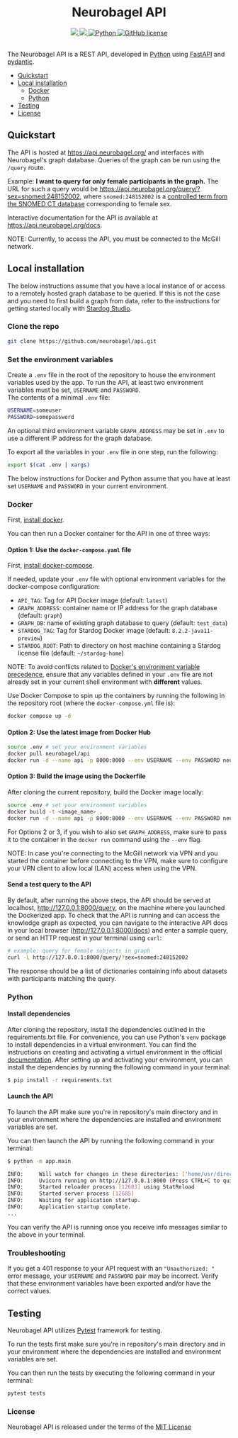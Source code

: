 <div align="center">

# Neurobagel API
    
<div>
    <a href="https://github.com/neurobagel/api/actions/workflows/test.yaml">
        <img src="https://img.shields.io/github/actions/workflow/status/neurobagel/api/test.yaml?color=BDB76B&label=test&style=flat-square">
    </a>
    <a href="https://coveralls.io/github/neurobagel/api">
        <img src="https://img.shields.io/coverallsCoverage/github/neurobagel/api?style=flat-square&color=8FBC8F">
    </a>
    <a href="https://www.python.org/">
        <img src="https://img.shields.io/badge/python-3.10-4682B4?style=flat-square" alt="Python">
    </a>
    <a href="LICENSE">
        <img src="https://img.shields.io/github/license/neurobagel/api?color=CD5C5C&style=flat-square" alt="GitHub license">
    </a>
</div>
<br>
</div>

The Neurobagel API is a REST API, developed in [Python](https://www.python.org/) using [FastAPI](https://fastapi.tiangolo.com/) and [pydantic](https://docs.pydantic.dev/).

- [Quickstart](#quickstart)
- [Local installation](#local-installation)
    - [Docker](#docker)
    - [Python](#python)
- [Testing](#testing)
- [License](#license)


## Quickstart
The API is hosted at https://api.neurobagel.org/ and interfaces with Neurobagel's graph database. Queries of the graph can be run using the `/query` route.

Example: **I want to query for only female participants in the graph.** The URL for such a query would be https://api.neurobagel.org/query/?sex=snomed:248152002, where `snomed:248152002` is a [controlled term from the SNOMED CT database](http://purl.bioontology.org/ontology/SNOMEDCT/248152002) corresponding to female sex.

Interactive documentation for the API is available at https://api.neurobagel.org/docs.

NOTE: Currently, to access the API, you must be connected to the McGill network.

## Local installation
The below instructions assume that you have a local instance of or access to a remotely hosted graph database to be queried. If this is not the case and you need to first build a graph from data, refer to the instructions for getting started locally with [Stardog Studio](https://docs.stardog.com/stardog-applications/dockerized_access#stardog-studio).

### Clone the repo
```bash
git clone https://github.com/neurobagel/api.git
```

### Set the environment variables
Create a `.env` file in the root of the repository to house the environment variables used by the app. To run the API, at least two environment variables must be set, `USERNAME` and `PASSWORD`.  
The contents of a minimal `.env` file:
```bash
USERNAME=someuser
PASSWORD=somepassword
```

An optional third environment variable `GRAPH_ADDRESS` may be set in `.env` to use a different IP address for the graph database.

To export all the variables in your `.env` file in one step, run the following:
```bash
export $(cat .env | xargs)
```

The below instructions for Docker and Python assume that you have at least set `USERNAME` and `PASSWORD` in your current environment.

### Docker
First, [install docker](https://docs.docker.com/get-docker/).

 You can then run a Docker container for the API in one of three ways:
#### Option 1: Use the `docker-compose.yaml` file

First, [install docker-compose](https://docs.docker.com/compose/install/).

If needed, update your `.env` file with optional environment variables for the docker-compose configuration:
- `API_TAG`: Tag for API Docker image (default: `latest`)
- `GRAPH_ADDRESS`: container name or IP address for the graph database (default: `graph`)
- `GRAPH_DB`: name of existing graph database to query (default: `test_data`)
- `STARDOG_TAG`: Tag for Stardog Docker image (default: `8.2.2-java11-preview`)
- `STARDOG_ROOT`: Path to directory on host machine containing a Stardog license file (default: `~/stardog-home`)

NOTE: To avoid conflicts related to [Docker's environment variable precedence](https://docs.docker.com/compose/environment-variables/envvars-precedence/), ensure that any variables defined in your `.env` file are not already set in your current shell environment with **different** values.

Use Docker Compose to spin up the containers by running the following in the repository root (where the `docker-compose.yml` file is):
```bash
docker compose up -d
```

#### Option 2: Use the latest image from Docker Hub
```bash
source .env # set your environment variables 
docker pull neurobagel/api
docker run -d --name api -p 8000:8000 --env USERNAME --env PASSWORD neurobagel/api
```
#### Option 3: Build the image using the Dockerfile
After cloning the current repository, build the Docker image locally:
```bash
source .env # set your environment variables
docker build -t <image_name> .
docker run -d --name api -p 8000:8000 --env USERNAME --env PASSWORD neurobagel/api
```

For Options 2 or 3, if you wish to also set `GRAPH_ADDRESS`, make sure to pass it to the container in the `docker run` command using the `--env` flag.

NOTE: In case you're connecting to the McGill network via VPN and you started the container before connecting to the VPN, make sure to configure your VPN client to allow local (LAN) access when using the VPN.

#### Send a test query to the API
By default, after running the above steps, the API should be served at localhost, http://127.0.0.1:8000/query, on the machine where you launched the Dockerized app. To check that the API is running and can access the knowledge graph as expected, you can navigate to the interactive API docs in your local browser (http://127.0.0.1:8000/docs) and enter a sample query, or send an HTTP request in your terminal using `curl`:
``` bash
# example: query for female subjects in graph
curl -L http://127.0.0.1:8000/query/?sex=snomed:248152002 
```
The response should be a list of dictionaries containing info about datasets with participants matching the query.

### Python
#### Install dependencies

After cloning the repository, install the dependencies outlined in the requirements.txt file. For convenience, you can use Python's `venv` package to install dependencies in a virtual environment. You can find the instructions on creating and activating a virtual environment in the official [documentation](https://docs.python.org/3.10/library/venv.html). After setting up and activating your environment, you can install the dependencies by running the following command in your terminal:

```bash
$ pip install -r requirements.txt
```

#### Launch the API

To launch the API make sure you're in repository's main directory and in your environment where the dependencies are installed and environment variables are set.

You can then launch the API by running the following command in your terminal:

```bash
$ python -m app.main
```

```bash
INFO:     Will watch for changes in these directories: ['home/usr/directory/']
INFO:     Uvicorn running on http://127.0.0.1:8000 (Press CTRL+C to quit)
INFO:     Started reloader process [12683] using StatReload
INFO:     Started server process [12685]
INFO:     Waiting for application startup.
INFO:     Application startup complete.
...
```
You can verify the API is running once you receive info messages similar to the above in your terminal.

### Troubleshooting
If you get a 401 response to your API request with an `"Unauthorized: "` error message, your `USERNAME` and `PASSWORD` pair may be incorrect. Verify that these environment variables have been exported and/or have the correct values.

## Testing

Neurobagel API utilizes [Pytest](https://docs.pytest.org/en/7.2.x/) framework for testing.

To run the tests first make sure you're in repository's main directory and in your environment where the dependencies are installed and environment variables are set.

You can then run the tests by executing the following command in your terminal:

```bash
pytest tests
```

### License

Neurobagel API is released under the terms of the [MIT License](LICENSE)